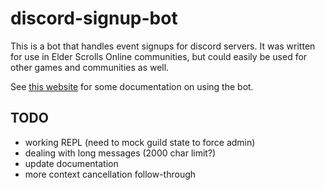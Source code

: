 # discord-signup-bot

This is a bot that handles event signups for discord servers.
It was written for use in Elder Scrolls Online communities, but could
easily be used for other games and communities as well.

See [this website](https://www.evogames.org/bots/eso-signup-bot/) for some documentation
on using the bot.

## TODO

- working REPL (need to mock guild state to force admin)
- dealing with long messages (2000 char limit?)
- update documentation
- more context cancellation follow-through
